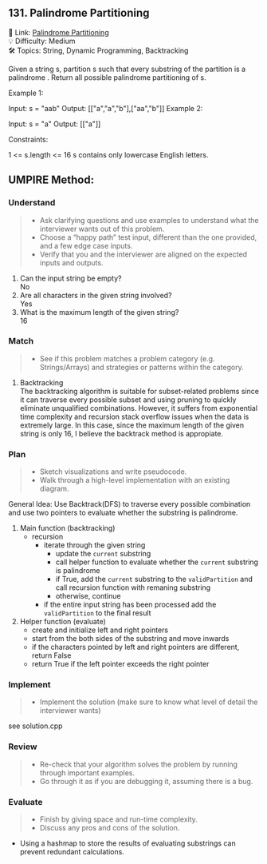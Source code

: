 ## 131. Palindrome Partitioning
🔗 Link: [Palindrome Partitioning](https://leetcode.com/problems/palindrome-partitioning/description/)  
💡 Difficulty: Medium  
🛠️ Topics: String, Dynamic Programming, Backtracking 

Given a string s, partition s such that every 
substring
 of the partition is a 
palindrome
. Return all possible palindrome partitioning of s.

 

Example 1:

Input: s = "aab"
Output: [["a","a","b"],["aa","b"]]
Example 2:

Input: s = "a"
Output: [["a"]]
 

Constraints:

1 <= s.length <= 16
s contains only lowercase English letters.
## UMPIRE Method:

### Understand
> - Ask clarifying questions and use examples to understand what the interviewer wants out of this problem.
> - Choose a “happy path” test input, different than the one provided, and a few edge case inputs.
> - Verify that you and the interviewer are aligned on the expected inputs and outputs.
1. Can the input string be empty?  
   No
2. Are all characters in the given string involved?  
   Yes
3. What is the maximum length of the given string?  
   16
### Match
> - See if this problem matches a problem category (e.g. Strings/Arrays) and strategies or patterns within the category.
1. Backtracking  
   The backtracking algorithm is suitable for subset-related problems since it can traverse every possible subset and using pruning to quickly eliminate unqualified combinations.
   However, it suffers from exponential time complexity and recursion stack overflow issues when the data is extremely large. In this case, since the maximum length of the given string is only 16, I believe the backtrack method is appropiate.
### Plan
> - Sketch visualizations and write pseudocode.
> - Walk through a high-level implementation with an existing diagram.

General Idea: Use Backtrack(DFS) to traverse every possible combination and use two pointers to evaluate whether the substring is palindrome.
1. Main function (backtracking)
   - recursion
     - iterate through the given string
       - update the `current` substring
       - call helper function to evaluate whether the `current` substring is palindrome
       - if True, add the `current` substring to the `validPartition` and call recursion function with remaning substring
       - otherwise, continue
     - if the entire input string has been processed add the `validPartition` to the final result
2. Helper function (evaluate)
   - create and initialize left and right pointers
   - start from the both sides of the substring and move inwards
    - if the characters pointed by left and right pointers are different, return False
    - return True if the left pointer exceeds the right pointer 

### Implement
> - Implement the solution (make sure to know what level of detail the interviewer wants)  

see solution.cpp
### Review
> - Re-check that your algorithm solves the problem by running through important examples.
> - Go through it as if you are debugging it, assuming there is a bug.
### Evaluate
> - Finish by giving space and run-time complexity.
> - Discuss any pros and cons of the solution.

- Using a hashmap to store the results of evaluating substrings can prevent redundant calculations.
